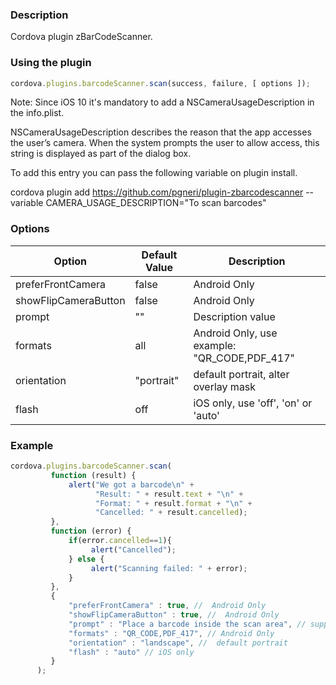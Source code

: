 ### Description

Cordova plugin zBarCodeScanner.

### Using the plugin

```js
cordova.plugins.barcodeScanner.scan(success, failure, [ options ]);
```

Note: Since iOS 10 it's mandatory to add a NSCameraUsageDescription in the info.plist.

NSCameraUsageDescription describes the reason that the app accesses the user’s camera. When the system prompts the user to allow access, this string is displayed as part of the dialog box.

To add this entry you can pass the following variable on plugin install.

cordova plugin add https://github.com/pgneri/plugin-zbarcodescanner --variable CAMERA_USAGE_DESCRIPTION="To scan barcodes"

### Options

|         Option       | Default Value |        Description        |
|----------------------|---------------|---------------------------|
| preferFrontCamera | false | Android Only |
| showFlipCameraButton | false | Android Only |
| prompt | "" | Description value |
| formats | all |  Android Only, use example: "QR_CODE,PDF_417" |
| orientation | "portrait" | default portrait, alter overlay mask |
| flash | off |  iOS only, use 'off', 'on' or 'auto' |


### Example

```js
cordova.plugins.barcodeScanner.scan(
         function (result) {
             alert("We got a barcode\n" +
                   "Result: " + result.text + "\n" +
                   "Format: " + result.format + "\n" +
                   "Cancelled: " + result.cancelled);
         },
         function (error) {
             if(error.cancelled==1){
                  alert("Cancelled");
             } else {
                  alert("Scanning failed: " + error);
             }
         },
         {
             "preferFrontCamera" : true, //  Android Only
             "showFlipCameraButton" : true, //  Android Only
             "prompt" : "Place a barcode inside the scan area", // supported on Android only
             "formats" : "QR_CODE,PDF_417", // Android Only
             "orientation" : "landscape", //  default portrait
             "flash" : "auto" // iOS only
         }
      );

```
